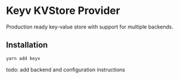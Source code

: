 # Keyv KVStore Provider

Production ready key-value store with support for multiple backends.

## Installation

```bash
yarn add keyv
```

todo: add backend and configuration instructions
